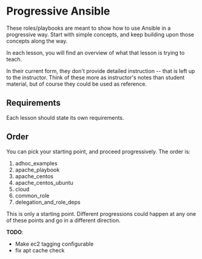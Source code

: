 # Progressive Ansible

These roles/playbooks are meant to show how to use Ansible in a progressive way. Start with simple concepts, and keep building upon those concepts along the way.

In each lesson, you will find an overview of what that lesson is trying to teach.

In their current form, they don't provide detailed instruction -- that is left up to the instructor. Think of these more as instructor's notes than student material, but of course they could be used as reference.

## Requirements

Each lesson should state its own requirements.

## Order

You can pick your starting point, and proceed progressively.  The order is:


1. adhoc_examples
2. apache_playbook
3. apache_centos
4. apache_centos_ubuntu
5. cloud
6. common_role
7. delegation_and_role_deps


This is only a starting point.  Different progressions could happen at any one of these points and go in a different direction.

**TODO**:

* Make ec2 tagging configurable
* fix apt cache check
